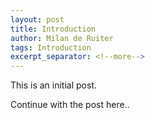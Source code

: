 ```yaml
---
layout: post
title: Introduction
author: Milan de Ruiter
tags: Introduction
excerpt_separator: <!--more-->
---
```


This is an initial post. 
<!--more-->
Continue with the post here..